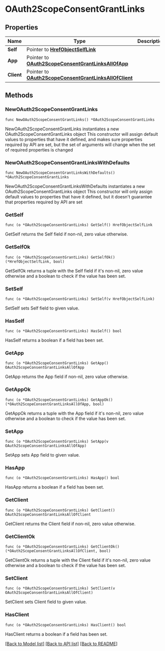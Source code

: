 # OAuth2ScopeConsentGrantLinks

## Properties

Name | Type | Description | Notes
------------ | ------------- | ------------- | -------------
**Self** | Pointer to [**HrefObjectSelfLink**](HrefObjectSelfLink.md) |  | [optional] 
**App** | Pointer to [**OAuth2ScopeConsentGrantLinksAllOfApp**](OAuth2ScopeConsentGrantLinksAllOfApp.md) |  | [optional] 
**Client** | Pointer to [**OAuth2ScopeConsentGrantLinksAllOfClient**](OAuth2ScopeConsentGrantLinksAllOfClient.md) |  | [optional] 

## Methods

### NewOAuth2ScopeConsentGrantLinks

`func NewOAuth2ScopeConsentGrantLinks() *OAuth2ScopeConsentGrantLinks`

NewOAuth2ScopeConsentGrantLinks instantiates a new OAuth2ScopeConsentGrantLinks object
This constructor will assign default values to properties that have it defined,
and makes sure properties required by API are set, but the set of arguments
will change when the set of required properties is changed

### NewOAuth2ScopeConsentGrantLinksWithDefaults

`func NewOAuth2ScopeConsentGrantLinksWithDefaults() *OAuth2ScopeConsentGrantLinks`

NewOAuth2ScopeConsentGrantLinksWithDefaults instantiates a new OAuth2ScopeConsentGrantLinks object
This constructor will only assign default values to properties that have it defined,
but it doesn't guarantee that properties required by API are set

### GetSelf

`func (o *OAuth2ScopeConsentGrantLinks) GetSelf() HrefObjectSelfLink`

GetSelf returns the Self field if non-nil, zero value otherwise.

### GetSelfOk

`func (o *OAuth2ScopeConsentGrantLinks) GetSelfOk() (*HrefObjectSelfLink, bool)`

GetSelfOk returns a tuple with the Self field if it's non-nil, zero value otherwise
and a boolean to check if the value has been set.

### SetSelf

`func (o *OAuth2ScopeConsentGrantLinks) SetSelf(v HrefObjectSelfLink)`

SetSelf sets Self field to given value.

### HasSelf

`func (o *OAuth2ScopeConsentGrantLinks) HasSelf() bool`

HasSelf returns a boolean if a field has been set.

### GetApp

`func (o *OAuth2ScopeConsentGrantLinks) GetApp() OAuth2ScopeConsentGrantLinksAllOfApp`

GetApp returns the App field if non-nil, zero value otherwise.

### GetAppOk

`func (o *OAuth2ScopeConsentGrantLinks) GetAppOk() (*OAuth2ScopeConsentGrantLinksAllOfApp, bool)`

GetAppOk returns a tuple with the App field if it's non-nil, zero value otherwise
and a boolean to check if the value has been set.

### SetApp

`func (o *OAuth2ScopeConsentGrantLinks) SetApp(v OAuth2ScopeConsentGrantLinksAllOfApp)`

SetApp sets App field to given value.

### HasApp

`func (o *OAuth2ScopeConsentGrantLinks) HasApp() bool`

HasApp returns a boolean if a field has been set.

### GetClient

`func (o *OAuth2ScopeConsentGrantLinks) GetClient() OAuth2ScopeConsentGrantLinksAllOfClient`

GetClient returns the Client field if non-nil, zero value otherwise.

### GetClientOk

`func (o *OAuth2ScopeConsentGrantLinks) GetClientOk() (*OAuth2ScopeConsentGrantLinksAllOfClient, bool)`

GetClientOk returns a tuple with the Client field if it's non-nil, zero value otherwise
and a boolean to check if the value has been set.

### SetClient

`func (o *OAuth2ScopeConsentGrantLinks) SetClient(v OAuth2ScopeConsentGrantLinksAllOfClient)`

SetClient sets Client field to given value.

### HasClient

`func (o *OAuth2ScopeConsentGrantLinks) HasClient() bool`

HasClient returns a boolean if a field has been set.


[[Back to Model list]](../README.md#documentation-for-models) [[Back to API list]](../README.md#documentation-for-api-endpoints) [[Back to README]](../README.md)


